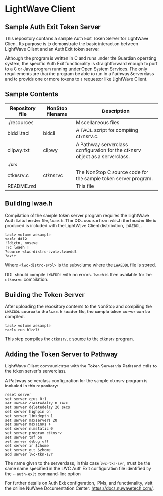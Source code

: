 # LightWave Client

## Sample Auth Exit Token Server

This repository contains a sample Auth Exit Token Server for LightWave Client. Its purpose is to demonstrate the basic interaction between LightWave Client and an Auth Exit token server.

Although the program is written in C and runs under the Guardian operating system, the specific Auth Exit functionality is straightforward enough to port to a C or Java program running under Open System Services. The only requirements are that the program be able to run in a Pathway Serverclass and to provide one or more tokens to a requestor like LightWave Client.

## Sample Contents

| Repository file | NonStop filename | Description |
| --- | --- | --- |
| ./resources |  | Miscellaneous files |
| bldcli.tacl | bldcli | A TACL script for compiling ctknsrv.c. |
| clipwy.txt | clipwy | A Pathway serverclass configuration for the ctknsrv object as a serverclass. |
| ./src |  |  |
| ctknsrv.c | ctknsrvc | The NonStop C source code for the sample token server program. |
| README.md |  | This file |

## Building lwae.h

Compilation of the sample token server program requires the LightWave Auth Exits header file, ```lwae.h```. The DDL source from which the header file is produced is included with the LightWave Client distribution, ```LWAEDDL```.

``` tacl
tacl> volume aesample
tacl> ddl2
!?dictn, nosave
!?c lwaeh !
?source <lwc-distro-svol>.lwaeddl
?exit
```

Where ```<lwc-distro-svol>``` is the subvolume where the ```LWAEDDL``` file is stored.

DDL should compile ```LWAEDDL``` with no errors. ```lwaeh``` is then available for the ```ctknsrvc``` compilation.

## Building the Token Server

After uploading the repository contents to the NonStop and compiling the ```LWAEDDL``` source to the ```lwae.h``` header file, the sample token server can be compiled.

``` tacl
tacl> volume aesample
tacl> run bldcli
```

This step compiles the ```ctknsrv.c``` source to the ctknsrv program.

## Adding the Token Server to Pathway

LightWave Client communicates with the Token Server via Pathsend calls to the token server's serverclass.

A Pathway serverclass configuration for the sample ctknsrv program is included in this repository:

``` pathcom
reset server
set server cpus 0:1
set server createdelay 0 secs
set server deletedelay 20 secs
set server highpin on
set server linkdepth 1
set server maxservers 20
set server maxlinks 4
set server numstatic 0
set server program ctknsrv
set server tmf on
set server debug off
set server in $zhome
set server out $zhome
add server lwc-tkn-svr
```

The name given to the serverclass, in this case ```lwc-tkn-svr```, must be the same name specified in the LWC Auth Exit configuration file identified by the ```--auth-exit``` command-line option.

For further details on Auth Exit configuration, IPMs, and functionality, visit the online NuWave Documentation Center: https://docs.nuwavetech.com/.
